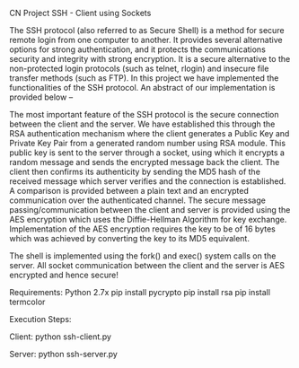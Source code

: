 CN Project
SSH - Client using Sockets

The SSH protocol (also referred to as Secure Shell) is a method for secure remote login from one computer to another. It provides 
several alternative options for strong authentication, and it protects the communications security and integrity with strong encryption.
It is a secure alternative to the non-protected login protocols (such as telnet, rlogin) and insecure file transfer methods (such as FTP).
In this project we have implemented the functionalities of the SSH protocol. An abstract of our implementation is provided below – 

The most important feature of the SSH protocol is the secure connection between the client and the server. We have established this 
through the RSA authentication mechanism where the client generates a Public Key and Private Key Pair from a generated random number
using RSA module. This public key is sent to the server through a socket, using which it encrypts a random message and sends the encrypted
message back the client. The client then confirms its authenticity by sending the MD5 hash of the received message which server verifies
and the connection is established.
A comparison is provided between a plain text and an encrypted communication over the authenticated channel. The secure message 
passing/communication between the client and server is provided using the AES encryption which uses the Diffie-Hellman Algorithm for 
key exchange. Implementation of the AES encryption requires the key to be of 16 bytes which was achieved by converting the key to its
MD5 equivalent.

The shell is implemented using the fork() and exec() system calls on the server. All socket communication between the client and the 
server is AES encrypted and hence secure!

Requirements:
Python 2.7x
pip install pycrypto
pip install rsa
pip install termcolor

Execution Steps:

Client:
python ssh-client.py <IP-ADDRESS of SERVER>

Server: 
python ssh-server.py
